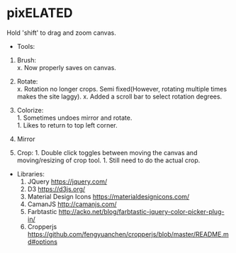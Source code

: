 # pixELATED

Hold 'shift' to drag and zoom canvas.

*  Tools:  
  1. Brush:  
    x. Now properly saves on canvas.  
  1. Rotate:  
    x. Rotation no longer crops. Semi fixed(However, rotating multiple times makes the site laggy). 
    x. Added a scroll bar to select rotation degrees.
  1. Colorize:  
    1. Sometimes undoes mirror and rotate.  
    1. Likes to return to top left corner.  
  1. Mirror

  1. Crop:
    1. Double click toggles between moving the canvas and moving/resizing of crop tool.
    1. Still need to do the actual crop.
* Libraries:
  1. JQuery https://jquery.com/  
  1. D3 https://d3js.org/  
  1. Material Design Icons https://materialdesignicons.com/
  1. CamanJS http://camanjs.com/  
  1. Farbtastic http://acko.net/blog/farbtastic-jquery-color-picker-plug-in/
  1. Cropperjs https://github.com/fengyuanchen/cropperjs/blob/master/README.md#options

